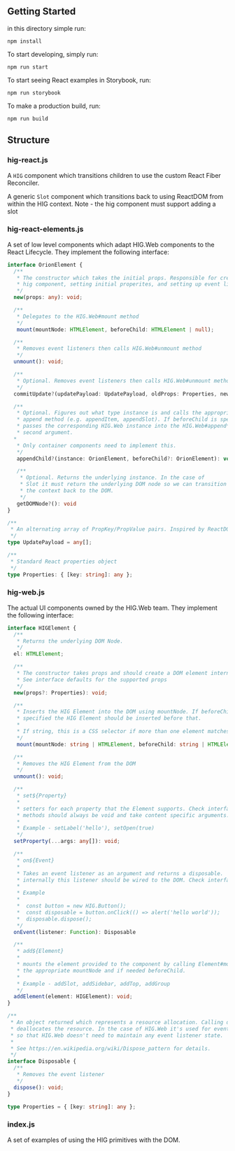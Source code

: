 ## Getting Started

in this directory simple run:
```
npm install
```

To start developing, simply run:
```
npm run start
```

To start seeing React examples in Storybook, run:
```
npm run storybook
```

To make a production build, run:
```
npm run build
```

## Structure

### hig-react.js

A `HIG` component which transitions children to use the custom React Fiber Reconciler.

A generic `Slot` component which transitions back to using ReactDOM from within the HIG context. Note - the hig component must support adding a slot

### hig-react-elements.js

A set of low level components which adapt HIG.Web components to the React Lifecycle. They implement the following interface:

```typescript
interface OrionElement {
  /**
   * The constructor which takes the initial props. Responsible for creating the
   * hig component, setting initial properites, and setting up event listeners
   */
  new(props: any): void;

  /**
   * Delegates to the HIG.Web#mount method
   */
   mount(mountNode: HTMLElement, beforeChild: HTMLElement | null);

  /**
   * Removes event listeners then calls HIG.Web#unmount method
   */
  unmount(): void;

  /**
   * Optional. Removes event listeners then calls HIG.Web#unmount method
   */
  commitUpdate?(updatePayload: UpdatePayload, oldProps: Properties, newProps: Properties): void;

  /**
   * Optional. Figures out what type instance is and calls the appropriate HIG.Web
   * append method (e.g. appendItem, appendSlot). If beforeChild is specified it
   * passes the corresponding HIG.Web instance into the HIG.Web#append* call as the
   * second argument.
  *
   * Only container components need to implement this.
   */
   appendChild?(instance: OrionElement, beforeChild?: OrionElement): void;

   /**
    * Optional. Returns the underlying instance. In the case of
    * Slot it must return the underlying DOM node so we can transition
    * the context back to the DOM.
    */
   getDOMNode?(): void
}

/**
 * An alternating array of PropKey/PropValue pairs. Inspired by ReactDOM.
 */
type UpdatePayload = any[];

/**
 * Standard React properties object
 */
type Properties: { [key: string]: any };
```

### hig-web.js

The actual UI components owned by the HIG.Web team. They implement the following interface:

```typescript
interface HIGElement {
  /**
   * Returns the underlying DOM Node.
   */
  el: HTMLElement;

  /**
   * The constructor takes props and should create a DOM element internally
   * See interface defaults for the supported props
   */
  new(props?: Properties): void;

  /**
   * Inserts the HIG Element into the DOM using mountNode. If beforeChild is
   * specified the HIG Element should be inserted before that.
   *
   * If string, this is a CSS selector if more than one element matches it takes the first
   */
   mount(mountNode: string | HTMLElement, beforeChild: string | HTMLElement | null);

  /**
   * Removes the HIG Element from the DOM
   */
  unmount(): void;

  /**
   * set${Property}
   *
   * setters for each property that the Element supports. Check interface.json for these methods. These
   * methods should always be void and take content specific arguments.
   *
   * Example - setLabel('hello'), setOpen(true)
   */
  setProperty(...args: any[]): void;

  /**
   * on${Event}
   *
   * Takes an event listener as an argument and returns a disposable.
   * internally this listener should be wired to the DOM. Check interface.json for these methods as well.
   *
   * Example
   *
   *  const button = new HIG.Button();
   *  const disposable = button.onClick(() => alert('hello world'));
   *  disposable.dispose();
   */
  onEvent(listener: Function): Disposable

  /**
   * add${Element}
   *
   * mounts the element provided to the component by calling Element#mount with
   * the appropriate mountNode and if needed beforeChild.
   *
   * Example - addSlot, addSidebar, addTop, addGroup
   */
  addElement(element: HIGElement): void;
}

/**
 * An object returned which represents a resource allocation. Calling dispose
 * deallocates the resource. In the case of HIG.Web it's used for event listeners
 * so that HIG.Web doesn't need to maintain any event listener state.
 *
 * See https://en.wikipedia.org/wiki/Dispose_pattern for details.
 */
interface Disposable {
  /**
   * Removes the event listener
   */
  dispose(): void;
}

type Properties = { [key: string]: any };
```

### index.js

A set of examples of using the HIG primitives with the DOM.